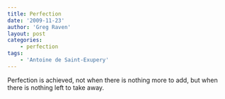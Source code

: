 ```yaml
---
title: Perfection
date: '2009-11-23'
author: 'Greg Raven'
layout: post
categories:
    - perfection
tags:
    - 'Antoine de Saint-Exupery'
---
```


Perfection is achieved, not when there is nothing more to add, but when there is nothing left to take away.